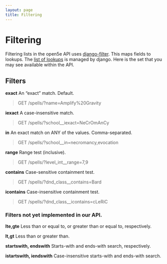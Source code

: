 ```yaml
---
layout: page
title: Filtering
---
```



# Filtering
Filtering lists in the open5e API uses [django-filter](https://django-filter.readthedocs.io/en/latest/index.html). This maps fields to lookups. The [list of lookups](https://docs.djangoproject.com/en/4.1/topics/db/queries/#field-lookups) is managed by django. Here is the set that you may see available within the API.

## Filters

**exact** An “exact” match. Default.
> GET /spells/?name=Amplify%20Gravity

**iexact** A case-insensitive match.
> GET /spells/?school__iexact=NeCrOmAnCy

**in** An exact match on ANY of the values. Comma-separated.
> GET /spells/?school__in=necromancy,evocation

**range** Range test (inclusive).
> GET /spells/?level_int__range=7,9

**contains** Case-sensitive containment test.
> GET /spells/?dnd_class__contains=Bard

**icontains** Case-insensitive containment test.
> GET /spells/?dnd_class__icontains=cLeRiC

### Filters not yet implemented in our API.

**lte,gte** Less than or equal to, or greater than or equal to, respectively.

**lt,gt** Less than or greater than.

**startswith, endswith** Starts-with and ends-with search, respectively.

**istartswith, iendswith** Case-insensitive starts-with and ends-with search.